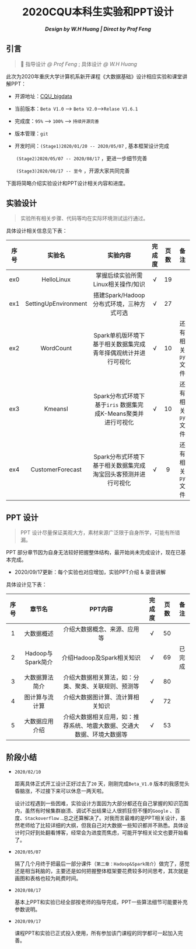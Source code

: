 <h1 align='center'>2020CQU本科生实验和PPT设计</h1>

<h5 align='center'> Design by W.H Huang | Direct by Prof Feng</h5>

## 引言

> :slightly_smiling_face: 指导设计 *@ Prof Feng*  ;  具体设计 *@ W.H Huang*

此次为2020年重庆大学计算机系新开课程《大数据基础》设计相应实验和课堂讲解PPT：

- 开源地址：[CQU_bigdata](https://github.com/Wanghui-Huang/CQU_bigdata)

- 当前版本：`Beta V1.0` --> `Beta V2.0`-->`Relase V1.6.1`

- 完成度：`95%` --> `100%` --> `持续开源完善`

- 版本管理：`git`

- 开发时间：`(Stage1)2020/01/20 -- 2020/05/07` ,  基本框架设计完成

  ​                    `(Stage2)2020/05/07 -- 2020/08/17` ，更进一步细节完善

  ​                    `(Stage3)2020/08/17 -- 至今` ，开源大家共同完善

下面将简略介绍实验设计和PPT设计相关内容和进度。

## 实验设计

> 实验所有相关步骤、代码等均在实际环境测试运行通过。

具体设计相关信息见下表：

| 序号 |        实验名        |                           实验内容                           | 完成度 | 页数 |       备注       |
| :--: | :------------------: | :----------------------------------------------------------: | :----: | :--: | :--------------: |
| ex0  |      HelloLinux      |              掌握后续实验所需Linux相关操作/知识              |   √    |  19  |                  |
| ex1  | SettingUpEnvironment |           搭建Spark/Hadoop分布式环境，三种方式可选           |   √    |  27  |                  |
| ex2  |      WordCount       | Spark单机版环境下基于相关数据集完成青年择偶观统计并进行可视化 |   √    |  10  | 还有相关`py`文件 |
| ex3  |       KmeansI        | Spark分布式环境下基于`iris` 数据集完成K-Means聚类并进行可视化 |   √    |  10  | 还有相关`py`文件 |
| ex4  |   CustomerForecast   | Spark分布式环境下基于相关数据集完成淘宝回头客预测并进行可视化 |   √    |  9   | 还有相关`py`文件 |

## PPT 设计

> PPT 设计尽量保证美观大方，素材来源广泛限于自身所学，可能有所错漏。

PPT 部分章节因为自身无法较好把握整体结构，最开始尚未完成设计，现在已基本完成。

- 2020/09/17更新：每个实验也对应增加，实验PPT介绍 & 录音讲解

具体设计见下表：

| 序号 |      章节名       |                           PPT内容                            | 完成度 | 页数 |  备注  |
| :--: | :---------------: | :----------------------------------------------------------: | :----: | :--: | :----: |
|  1   |    大数据概述     |                 介绍大数据概念、来源、应用等                 |   √    |  50  |        |
|  2   | Hadoop与Spark简介 |                  介绍Hadoop及Spark相关知识                   |   √    |  69  | 已完成 |
|  3   |  大数据算法简介   |     介绍大数据相关算法，如：分类、聚类、关联规则、预测等     |   √    |  80  |        |
|  4   |  图计算与流计算   |               介绍大数据图计算、流计算相关知识               |   √    |  72  |        |
|  5   |  大数据应用介绍   | 介绍大数据相关应用，如：推荐系统、地震大数据、交通大数据、环境大数据等 |   √    |  53  |        |

## 阶段小结

- `2020/02/10` 

  距离具体正式开工设计正好过去了`20` 天，刚刚完成`Beta_V1.0` 版本的我感觉头昏脑涨，不过接下来可以休息一两天啦。

  设计过程遇到一些困难，实验设计方面因为大部分都还在自己掌握的知识范围内，虽然有时候集群崩溃、调试不出结果让人很抓狂但不懂的`Google` 、百度、`Stackoverflow` ..总之还算解决了。对我而言最难的是PPT相关设计，虽然老师给了比较详细的大纲，但我自己对大数据一些知识都并不熟悉。具体设计时只好到处翻看博客，经常会为进度而焦虑，可能开学相关论文也要开始看了。
  
- `2020/05/07` 

  隔了几个月终于把最后一部分课件（`第二章：Hadoop&Spark简介`）做完了，感觉还是相当耗脑的，主要还是如何把握整体框架要花费较多时间思考，其次就是画图和表格也较为耗费时间。
  
- `2020/08/17` 

  基本上PPT和实验已经全部按老师的指导完成，PPT一些算法细节可能要补充参数说明。
  
- `2020/09/17` 

  课程PPT和实验已正式投入使用，所有参加该门课程的同学都可一起加入完善。

